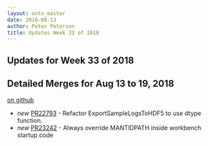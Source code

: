 ```yaml
---
layout: onto_master
date: 2018-08-13
author: Peter Peterson
title: Updates Week 33 of 2018
---
```

Updates for Week 33 of 2018
---------------------------

Detailed Merges for Aug 13 to 19, 2018
--------------------------------------
[on github](https://github.com/mantidproject/mantid/pulls?q=is%3Apr+merged%3A2018-08-14..2018-08-19)

* *new* [PR22793](https://github.com/mantidproject/mantid/pull/22793) - Refactor ExportSampleLogsToHDF5 to use dtype function.
* *new* [PR23242](https://github.com/mantidproject/mantid/pull/23242) - Always override MANTIDPATH inside workbench startup code
